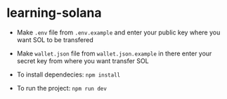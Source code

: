 # learning-solana

- Make `.env` file from `.env.example` and enter your public key where you want SOL to be transfered

- Make `wallet.json` file from `wallet.json.example` in there enter your secret key from where you want transfer SOL

- To install dependecies: `npm install`
- To run the project: `npm run dev`
